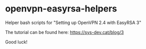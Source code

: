 # openvpn-easyrsa-helpers
Helper bash scripts for "Setting up OpenVPN 2.4 with EasyRSA 3"

The tutorial can be found here: https://sys-dev.cat/blog/3

Good luck!

